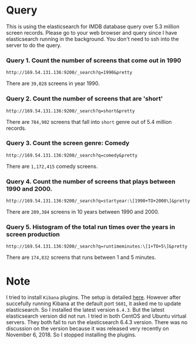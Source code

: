 # Query

This is using the elasticsearch for IMDB database query over 5.3 million screen records. Please go to your web browser and query since I have elasticsearch running in the background. You don't need to ssh into the server to do the query. 

### Query 1. Count the number of screens that come out in 1990
```
http://169.54.131.136:9200/_search?q=1990&pretty
```
There are `39,028` screens in year 1990. 

### Query 2. Count the number of screens that are 'short' 
```
http://169.54.131.136:9200/_search?q=short&pretty
```
There are `784,902` screens that fall into `short` genre out of 5.4 million records. 

### Query 3. Count the screen genre: Comedy
```
http://169.54.131.136:9200/_search?q=comedy&pretty
```
There are `1,172,415` comedy screens. 

### Query 4. Count the number of screens that plays between 1990 and 2000.
```
http://169.54.131.136:9200/_search?q=startyear:\[1990+TO+2000\]&pretty
```
There are `209,384` screens in 10 years between 1990 and 2000. 

### Query 5. Histogram of the total run times over the years in screen production 

```
http://169.54.131.136:9200/_search?q=runtimeminutes:\[1+TO+5\]&pretty
```
There are `174,832` screens that runs between 1 and 5 minutes. 

# Note
I tried to install `Kibana` plugins. The setup is detailed <a href=https://github.com/kckenneth/Elasticsearch/blob/master/kibana.md>here</a>. However after succefully running Kibana at the default port `5601`, it asked me to update elasticsearch. So I installed the latest version `6.4.3`. But the latest elasticsearch version did not run. I tried in both CentOS and Ubuntu virtual servers. They both fail to run the elasticsearch 6.4.3 version. There was no discussion on the version because it was released very recently on November 6, 2018. So I stopped installing the plugins. 
